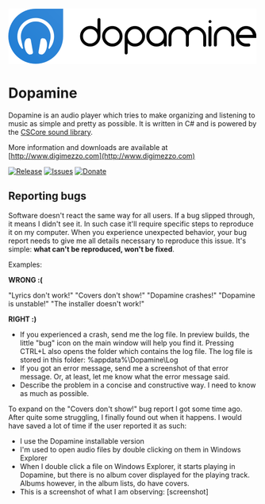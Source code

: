 ![Dopamine](Dopamine.full.png)

# Dopamine #

Dopamine is an audio player which tries to make organizing and listening to music as simple and pretty as possible. It is written in C# and is powered by the [CSCore sound library](https://github.com/filoe/cscore).

More information and downloads are available at [http://www.digimezzo.com](http://www.digimezzo.com)

[![Release](https://img.shields.io/github/release/digimezzo/Dopamine.svg?style=flat-square)](https://github.com/digimezzo/Dopamine/releases/latest)
[![Issues](https://img.shields.io/github/issues/digimezzo/Dopamine.svg?style=flat-square)](https://github.com/digimezzo/Dopamine/issues)
[![Donate](https://img.shields.io/badge/Donate-PayPal-green.svg)](https://www.paypal.com/cgi-bin/webscr?cmd=_s-xclick&hosted_button_id=MQALEWTEZ7HX8)

## Reporting bugs ##

Software doesn't react the same way for all users. If a bug slipped through, it means I didn't see it. In such case it'll require specific steps to reproduce it on my computer. When you experience unexpected behavior, your bug report needs to give me all details necessary to reproduce this issue. It's simple: **what can't be reproduced, won't be fixed**.

Examples:

**WRONG :(**

"Lyrics don't work!" "Covers don't show!" "Dopamine crashes!" "Dopamine is unstable!" "The installer doesn't work!"

**RIGHT :)**

- If you experienced a crash, send me the log file. In preview builds, the little "bug" icon on the main window will help you find it. Pressing CTRL+L also opens the folder which contains the log file. The log file is stored in this folder: %appdata%\Dopamine\Log
- If you got an error message, send me a screenshot of that error message. Or, at least, let me know what the error message said.
- Describe the problem in a concise and constructive way. I need to know as much as possible.

To expand on the "Covers don't show!" bug report I got some time ago. After quite some struggling, I finally found out when it happens. I would have saved a lot of time if the user reported it as such:

- I use the Dopamine installable version
- I'm used to open audio files by double clicking on them in Windows Explorer
- When I double click a file on Windows Explorer, it starts playing in Dopamine, but there is no album cover displayed for the playing track. Albums however, in the album lists, do have covers.
- This is a screenshot of what I am observing: [screenshot]
